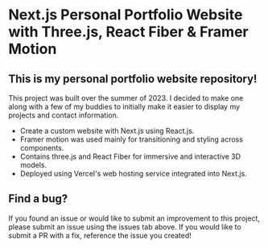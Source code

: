 # Next.js Personal Portfolio Website with Three.js, React Fiber & Framer Motion

## This is my personal portfolio website repository!

This project was built over the summer of 2023. I decided to make one along with a few of my buddies to initially make it easier to display my projects and contact information.

- Create a custom website with Next.js using React.js.
- Framer motion was used mainly for transitioning and styling across components.
- Contains three.js and React Fiber for immersive and interactive 3D models.
- Deployed using Vercel's web hosting service integrated into Next.js.

## Find a bug?

If you found an issue or would like to submit an improvement to this project, please submit an issue using the issues tab above. If you would like to submit a PR with a fix, reference the issue you created!

